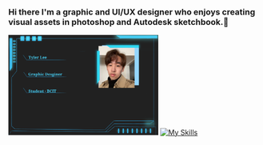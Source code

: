 ### Hi there I'm a graphic and UI/UX designer who enjoys creating visual assets in photoshop and Autodesk sketchbook.👋


<img
  src="/GitHub background pic.png"
  alt="bg"
  style="display: inline-block; margin: 0 auto; max-width: 300px">
  [![My Skills](https://skillicons.dev/icons?i=css,figma,ai,ps,&theme=dark)](https://skillicons.dev)
<!--
**Carlosfromsubway/Carlosfromsubway** is a ✨ _special_ ✨ repository because its `README.md` (this file) appears on your GitHub profile.

Here are some ideas to get you started:

- 🔭 I’m currently working on ...
- 🌱 I’m currently learning ...
- 👯 I’m looking to collaborate on ...
- 🤔 I’m looking for help with ...
- 💬 Ask me about ...
- 📫 How to reach me: ...
- 😄 Pronouns: ...
- ⚡ Fun fact: ...
-->
